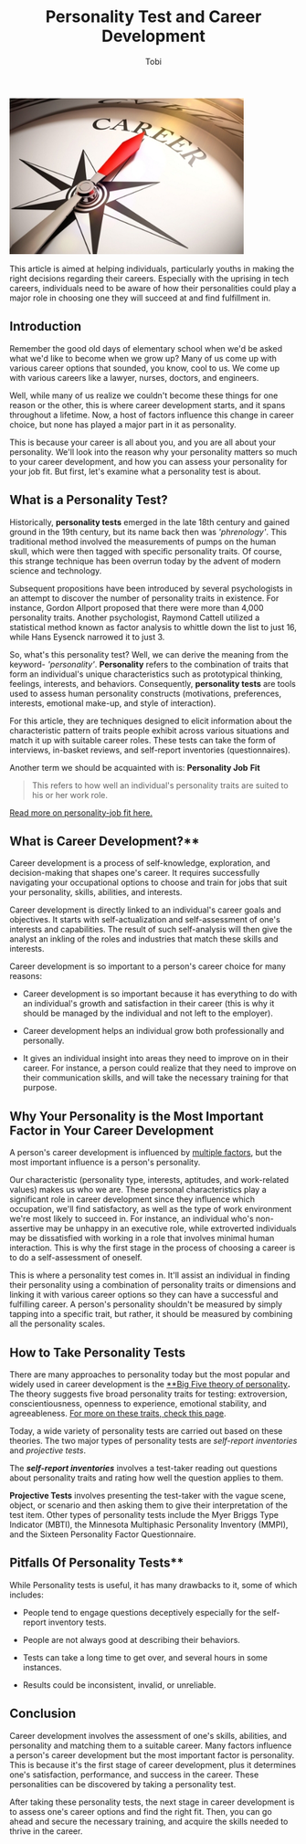 ﻿---
slug: personality-test-and-career-development
title: Personality Test and Career Development
author: [Tobi]
tags: [Personality Test, Career Development, Morale Building]
---

![image title](./Aspose.Words.0b1201c5-15ff-4521-9170-8239738f5658.001.jpeg)


This article is aimed at helping individuals, particularly youths in making the right decisions regarding their careers. Especially with the uprising in tech careers, individuals need to be aware of how their personalities could play a major role in choosing one they will succeed at and find fulfillment in.

## Introduction

Remember the good old days of elementary school when we'd be asked what we'd like to become when we grow up? Many of us come up with various career options that sounded, you know, cool to us. We come up with various careers like a lawyer, nurses, doctors, and engineers. 

Well, while many of us realize we couldn't become these things for one reason or the other, this is where career development starts, and it spans throughout a lifetime. Now, a host of factors influence this change in career choice, but none has played a major part in it as personality. 

This is because your career is all about you, and you are all about your personality. We'll look into the reason why your personality matters so much to your career development, and how you can assess your personality for your job fit. But first, let's examine what a personality test is about.

## What is a Personality Test?

Historically, **personality tests** emerged in the late 18th century and gained ground in the 19th century, but its name back then was *'phrenology'*. This traditional method involved the measurements of pumps on the human skull, which were then tagged with specific personality traits. Of course, this strange technique has been overrun today by the advent of modern science and technology. 

Subsequent propositions have been introduced by several psychologists in an attempt to discover the number of personality traits in existence. For instance, Gordon Allport proposed that there were more than 4,000 personality traits. Another psychologist, Raymond Cattell utilized a statistical method known as factor analysis to whittle down the list to just 16, while Hans Eysenck narrowed it to just 3. 

So, what's this personality test? Well, we can derive the meaning from the keyword- *'personality'*. **Personality** refers to the combination of traits that form an individual's unique characteristics such as prototypical thinking, feelings, interests, and behaviors. Consequently, **personality tests** are tools used to assess human personality constructs (motivations, preferences, interests, emotional make-up, and style of interaction). 

For this article, they are techniques designed to elicit information about the characteristic pattern of traits people exhibit across various situations and match it up with suitable career roles. These tests can take the form of interviews, in-basket reviews, and self-report inventories (questionnaires).

Another term we should be acquainted with is: **Personality Job** **Fit**
> This refers to how well an individual's personality traits are suited to his or her work role. 

[Read more on personality-job fit here.](https://www.criteriacorp.com/resources/glossary/job-fit)

## What is Career Development?**

Career development is a process of self-knowledge, exploration, and decision-making that shapes one's career. It requires successfully navigating your occupational options to choose and train for jobs that suit your personality, skills, abilities, and interests.

Career development is directly linked to an individual's career goals and objectives. It starts with self-actualization and self-assessment of one's interests and capabilities. The result of such self-analysis will then give the analyst an inkling of the roles and industries that match these skills and interests.

Career development is so important to a person's career choice for many reasons:

- Career development is so important because it has everything to do with an individual's growth and satisfaction in their career (this is why it should be managed by the individual and not left to the employer). 

- Career development helps an individual grow both professionally and personally.

- It gives an individual insight into areas they need to improve on in their career. For instance, a person could realize that they need to improve on their communication skills, and will take the necessary training for that purpose.

## Why Your Personality is the Most Important Factor in Your Career Development

A person's career development is influenced by [multiple factors](https://www.thebalancecareers.com/what-is-career-development-525496), but the most important influence is a person's personality. 

Our characteristic (personality type, interests, aptitudes, and work-related values) makes us who we are. These personal characteristics play a significant role in career development since they influence which occupation, we'll find satisfactory, as well as the type of work environment we're most likely to succeed in. For instance, an individual who's non-assertive may be unhappy in an executive role, while extroverted individuals may be dissatisfied with working in a role that involves minimal human interaction. This is why the first stage in the process of choosing a career is to do a self-assessment of oneself.

This is where a personality test comes in. It'll assist an individual in finding their personality using a combination of personality traits or dimensions and linking it with various career options so they can have a successful and fulfilling career. A person's personality shouldn't be measured by simply tapping into a specific trait, but rather, it should be measured by combining all the personality scales.

## How to Take Personality Tests

There are many approaches to personality today but the most popular and widely used in career development is the [**Big Five theory of personality](http://career.iresearchnet.com/career-assessment/personality-and-careers/)**.** The theory suggests five broad personality traits for testing: extroversion, conscientiousness, openness to experience, emotional stability, and agreeableness. [For more on these traits, check this page](http://career.iresearchnet.com/career-assessment/personality-and-careers/).

Today, a wide variety of personality tests are carried out based on these theories. The two major types of personality tests are *self-report inventories* and *projective tests*. 

The ***self-report inventories*** involves a test-taker reading out questions about personality traits and rating how well the question applies to them. 

**Projective Tests** involves presenting the test-taker with the vague scene, object, or scenario and then asking them to give their interpretation of the test item. Other types of personality tests include the Myer Briggs Type Indicator (MBTI), the Minnesota Multiphasic Personality Inventory (MMPI), and the Sixteen Personality Factor Questionnaire.

## Pitfalls Of Personality Tests**

While Personality tests is useful, it has many drawbacks to it, some of which includes: 

- People tend to engage questions deceptively especially for the self-report inventory tests.

- People are not always good at describing their behaviors.

- Tests can take a long time to get over, and several hours in some instances.

- Results could be inconsistent, invalid, or unreliable.

## Conclusion

Career development involves the assessment of one's skills, abilities, and personality and matching them to a suitable career. Many factors influence a person's career development but the most important factor is personality. This is because it's the first stage of career development, plus it determines one's satisfaction, performance, and success in the career. These personalities can be discovered by taking a personality test. 

After taking these personality tests, the next stage in career development is to assess one's career options and find the right fit. Then, you can go ahead and secure the necessary training, and acquire the skills needed to thrive in the career. 


